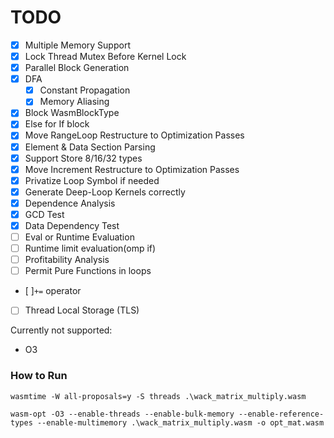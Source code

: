 # TODO
- [x] Multiple Memory Support
- [x] Lock Thread Mutex Before Kernel Lock
- [x] Parallel Block Generation
- [x] DFA
  - [x] Constant Propagation
  - [x] Memory Aliasing
- [x] Block WasmBlockType
- [x] Else for If block
- [x] Move RangeLoop Restructure to Optimization Passes
- [x] Element & Data Section Parsing
- [x] Support Store 8/16/32 types
- [x] Move Increment Restructure to Optimization Passes
- [x] Privatize Loop Symbol if needed
- [x] Generate Deep-Loop Kernels correctly
- [x] Dependence Analysis
- [x] GCD Test
- [x] Data Dependency Test
- [ ] Eval or Runtime Evaluation
- [ ] Runtime limit evaluation(omp if)
- [ ] Profitability Analysis
- [ ] Permit Pure Functions in loops
- [ ]`+=` operator
- [ ] Thread Local Storage (TLS)

Currently not supported:
- O3

### How to Run
```
wasmtime -W all-proposals=y -S threads .\wack_matrix_multiply.wasm
```

```
wasm-opt -O3 --enable-threads --enable-bulk-memory --enable-reference-types --enable-multimemory .\wack_matrix_multiply.wasm -o opt_mat.wasm
```
